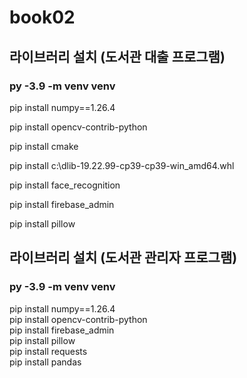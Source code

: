 # book02

## 라이브러리 설치 (도서관 대출 프로그램)
### py -3.9 -m venv venv <br>

pip install numpy==1.26.4 <br>

pip install opencv-contrib-python <br>

pip install cmake <br>

pip install c:\dlib-19.22.99-cp39-cp39-win_amd64.whl <br>

pip install face_recognition <br>

pip install firebase_admin <br>

pip install pillow <br>

## 라이브러리 설치 (도서관 관리자 프로그램)
### py -3.9 -m venv venv <br>

pip install numpy==1.26.4 <br>
pip install opencv-contrib-python <br>
pip install firebase_admin <br>
pip install pillow <br>
pip install requests <br>
pip install pandas <br>

